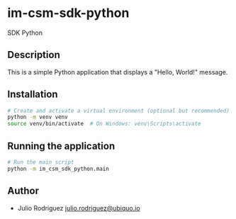 # im-csm-sdk-python

SDK Python

## Description


This is a simple Python application that displays a "Hello, World!" message.

## Installation

```bash
# Create and activate a virtual environment (optional but recommended)
python -m venv venv
source venv/bin/activate  # On Windows: venv\Scripts\activate
```

## Running the application

```bash
# Run the main script
python -m im_csm_sdk_python.main
```


## Author

- Julio Rodriguez <julio.rodriguez@ubiquo.io> 